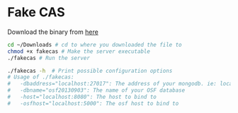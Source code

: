 # Fake CAS

Download the binary from [here](https://github.com/CenterForOpenScience/fakecas/releases/latest)

```bash
cd ~/Downloads # cd to where you downloaded the file to
chmod +x fakecas # Make the server executable
./fakecas # Run the server

./fakecas -h  # Print possible configuration options
# Usage of ./fakecas:
#   -dbaddress="localhost:27017": The address of your mongodb. ie: localhost:27017
#   -dbname="osf20130903": The name of your OSF database
#   -host="localhost:8080": The host to bind to
#   -osfhost="localhost:5000": The osf host to bind to
```
